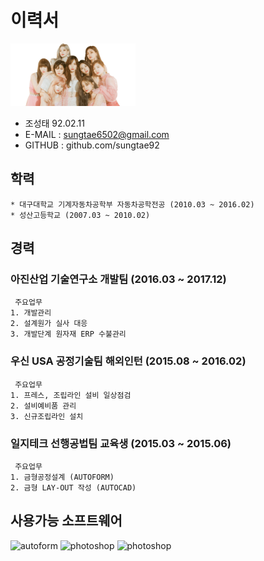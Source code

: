 # 이력서
<img alt="사진" src="https://github.com/sungtae92/smart_factory/blob/master/banner.png?raw=true" width="200" height="100"/> 

 * 조성태 92.02.11
 * E-MAIL : sungtae6502@gmail.com
 * GITHUB : github.com/sungtae92 
 
 
## 학력

	* 대구대학교 기계자동차공학부 자동차공학전공 (2010.03 ~ 2016.02)
	* 성산고등학교 (2007.03 ~ 2010.02) 
	
## 경력 

### 아진산업 기술연구소 개발팀 (2016.03 ~ 2017.12)
	 주요업무
	1. 개발관리
	2. 설계원가 실사 대응
	3. 개발단계 원자재 ERP 수불관리 
	
### 우신 USA 공정기술팀 해외인턴 (2015.08 ~ 2016.02)
	 주요업무
	1. 프레스, 조립라인 설비 일상점검
	2. 설비예비품 관리
	3. 신규조립라인 설치 
	
### 일지테크 선행공법팀 교육생 (2015.03 ~ 2015.06)
	 주요업무
	1. 금형공정설계 (AUTOFORM)
	2. 금형 LAY-OUT 작성 (AUTOCAD) 
	
	
## 사용가능 소프트웨어		
<img alt="autoform" src="https://www.autoform.com/fileadmin/public/Redaktion/en/homepage/Images/Logos/AutoForm-Logo.png" width="70" height="32"/> <img alt="photoshop" src="https://upload.wikimedia.org/wikipedia/commons/thumb/a/af/Adobe_Photoshop_CC_icon.svg/220px-Adobe_Photoshop_CC_icon.svg.png" width="32" height="32"/> <img alt="photoshop" src="https://d2v80xjmx68n4w.cloudfront.net/gigs/ZZHj51521867392.jpg" width="32" height="32"/>
